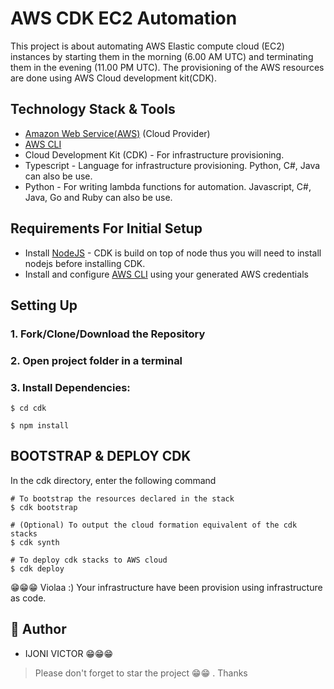 # AWS CDK EC2 Automation

This project is about automating AWS Elastic compute cloud (EC2) instances by starting them in the morning (6.00 AM UTC) and terminating them in the evening (11.00 PM UTC). The provisioning of the AWS resources are done using AWS Cloud development kit(CDK).


## Technology Stack & Tools

- [Amazon Web Service(AWS)](https://aws.amazon.com/) (Cloud Provider)
- [AWS CLI](https://aws.amazon.com/cli/) 
- Cloud Development Kit (CDK) - For infrastructure provisioning.
- Typescript - Language for infrastructure provisioning. Python, C#, Java can also be use.
- Python  - For writing lambda functions for automation. Javascript, C#, Java, Go and Ruby can also be use.

## Requirements For Initial Setup
- Install [NodeJS](https://nodejs.org/en/) - CDK is build on top of node thus you will need to install nodejs before installing CDK.
- Install and configure [AWS CLI](https://docs.aws.amazon.com/cli/latest/userguide/cli-chap-configure.html) using your generated AWS credentials

## Setting Up
### 1. Fork/Clone/Download the Repository 
### 2. Open project folder in a terminal

### 3. Install Dependencies:
```
$ cd cdk

$ npm install
```

## BOOTSTRAP & DEPLOY CDK

In the cdk directory, enter the following command

```
# To bootstrap the resources declared in the stack
$ cdk bootstrap

# (Optional) To output the cloud formation equivalent of the cdk stacks
$ cdk synth

# To deploy cdk stacks to AWS cloud
$ cdk deploy
```

😁😁😁 Violaa :) Your infrastructure have been provision using infrastructure as code.

## 🎩 Author

- IJONI VICTOR 😁😁😁

> Please don't forget to star the project 😁😁 . Thanks
